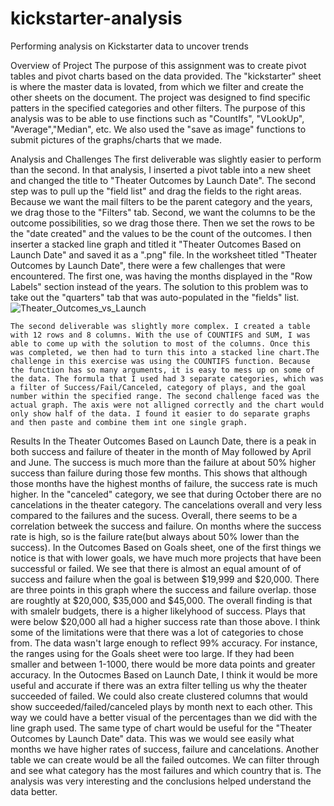 # kickstarter-analysis
Performing analysis on Kickstarter data to uncover trends

Overview of Project
  The purpose of this assignment was to create pivot tables and pivot charts based on the data provided. The "kickstarter" sheet is where the master data is lovated, from which we filter and create the other sheets on the document. The project was designed to find specific patters in the specified categories and other filters. The purpose of this analysis was to be able to use finctions such as "CountIfs", "VLookUp", "Average","Median", etc. We also used the "save as image" functions to submit pictures of the graphs/charts that we made.
  
Analysis and Challenges
    The first deliverable was slightly easier to perform than the second. In that analysis, I inserted a pivot table into a new sheet and changed the title to "Theater Outcomes by Launch Date". The second step was to pull up the "field list" and drag the fields to the right areas. Because we want the mail filters to be the parent category and the years, we drag those to the "Filters" tab. Second, we want the columns to be the outcome possibilities, so we drag those there. Then we set the rows to be the "date created" and the values to be the count of the outcomes. I then inserter a stacked line graph and titled it "Theater Outcomes Based on Launch Date" and saved it as a ".png" file. In the worksheet titled "Theater Outcomes by Launch Date", there were a few challenges that were encountered. The first one, was having the months displayed in the "Row Labels" section instead of the years. The solution to this problem was to take out the "quarters" tab that was auto-populated in the "fields" list. ![Theater_Outcomes_vs_Launch](https://user-images.githubusercontent.com/92186586/171545366-a3503667-2b8d-462f-8e74-f18dc4746765.png)


    The second deliverable was slightly more complex. I created a table with 12 rows and 8 columns. With the use of COUNTIFS and SUM, I was able to come up with the solution to most of the columns. Once this was completed, we then had to turn this into a stacked line chart.The challenge in this exercise was using the COUNTIFS function. Because the function has so many arguments, it is easy to mess up on some of the data. The formula that I used had 3 separate categories, which was a filter of Success/Fail/Canceled, category of plays, and the goal number within the specified range. The second challenge faced was the actual graph. The axis were not alligned correctly and the chart would only show half of the data. I found it easier to do separate graphs and then paste and combine them int one single graph. 

    
Results 
    In the Theater Outcomes Based on Launch Date, there is a peak in both success and failure of theater in the month of May followed by April and June. The success is much more than the failure at about 50% higher success than failure during those few months. This shows that although those months have the highest months of failure, the success rate is much higher. In the "canceled" category, we see that during October there are no cancelations in the theater category. The cancelations overall and very less compared to the failures and the sucess. Overall, there seems to be a correlation betweek the success and failure. On months where the success rate is high, so is the failure rate(but always about 50% lower than the success).
    In the Outcomes Based on Goals sheet, one of the first things we notice is that with lower goals, we have much more projects that have been successful or failed. We see that there is almost an equal amount of of success and failure when the goal is between $19,999 and $20,000. There are three points in this graph where the success and failure overlap. those are roughtly at $20,000, $35,000 and $45,000. The overall finding is that with smalelr budgets, there is a higher likelyhood of success. Plays that were below $20,000 all had a higher success rate than those above. 
    I think some of the limitations were that there was a lot of categories to chose from. The data wasn't large enough to reflect 99% accuracy. For instance, the ranges using for the Goals sheet were too large. If they had been smaller and between 1-1000, there would be more data points and greater accuracy. In the Outocmes Based on Launch Date, I think it would be more useful and accurate if there was an extra filter telling us why the theater succeeded of failed.
    We could also create clustered columns that would show succeeded/failed/canceled plays by month next to each other. This way we could have a better visual of the percentages than we did with the line graph used. The same type of chart would be useful for the "Theater Outcomes by Launch Date" data. This was we would see easily what months we have higher rates of success, failure and cancelations. Another table we can create would be all the failed outcomes. We can filter through and see what category has the most failures and which country that is. The analysis was very interesting and the conclusions helped understand the data better. 
    
    
    
  
